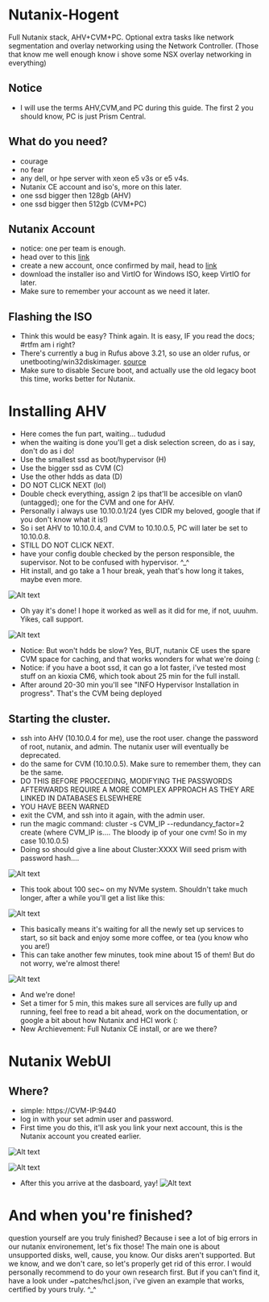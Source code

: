 # Nutanix-Hogent
Full Nutanix stack, AHV+CVM+PC. Optional extra tasks like network segmentation and overlay networking using the Network Controller.
(Those that know me well enough know i shove some NSX overlay networking in everything)

## Notice
- I will use the terms AHV,CVM,and PC during this guide. The first 2 you should know, PC is just Prism Central.

## What do you need?
- courage
- no fear
- any dell, or hpe server with xeon e5 v3s or e5 v4s.
- Nutanix CE account and iso's, more on this later.
- one ssd bigger then 128gb (AHV)
- one ssd bigger then 512gb (CVM+PC)

## Nutanix Account
- notice: one per team is enough.
- head over to this [link](https://my.nutanix.com/page/signup)
- create a new account, once confirmed by mail, head to [link](https://next.nutanix.com/discussion-forum-14/download-community-edition-38417)
- download the installer iso and VirtIO for Windows ISO, keep VirtIO for later.
- Make sure to remember your account as we need it later.

## Flashing the ISO
- Think this would be easy? Think again. It is easy, IF you read the docs; #rtfm am i right?
- There's currently a bug in Rufus above 3.21, so use an older rufus, or unetbooting/win32diskimager. [source](https://portal.nutanix.com/page/documents/details?targetId=Nutanix-Community-Edition-Getting-Started-v2_1:top-installing-ce-t.html)
- Make sure to disable Secure boot, and actually use the old legacy boot this time, works better for Nutanix.

# Installing AHV
- Here comes the fun part, waiting... tududud
- when the waiting is done you'll get a disk selection screen, do as i say, don't do as i do!
- Use the smallest ssd as boot/hypervisor (H)
- Use the bigger ssd as CVM (C)
- Use the other hdds as data (D)
- DO NOT CLICK NEXT (lol)
- Double check everything, assign 2 ips that'll be accesible on vlan0 (untagged); one for the CVM and one for AHV.
- Personally i always use 10.10.0.1/24 (yes CIDR my beloved, google that if you don't know what it is!)
- So i set AHV to 10.10.0.4, and CVM to 10.10.0.5, PC will later be set to 10.10.0.8.
- STILL DO NOT CLICK NEXT. 
- have your config double checked by the person responsible, the supervisor. Not to be confused with hypervisor. ^_^
- Hit install, and go take a 1 hour break, yeah that's how long it takes, maybe even more.

![Alt text](assets/hinstall.png)
- Oh yay it's done! I hope it worked as well as it did for me, if not, uuuhm. Yikes, call support.

![Alt text](assets/hinstallcomp.png)
- Notice: But won't hdds be slow? Yes, BUT, nutanix CE uses the spare CVM space for caching, and that works wonders for what we're doing (:
- Notice: if you have a boot ssd, it can go a lot faster, i've tested most stuff on an kioxia CM6, which took about 25 min for the full install.
- After around 20-30 min you'll see "INFO Hypervisor Installation in progress". That's the CVM being deployed

## Starting the cluster.
- ssh into AHV (10.10.0.4 for me), use the root user. change the password of root, nutanix, and admin. The nutanix user will eventually be deprecated.
- do the same for CVM (10.10.0.5). Make sure to remember them, they can be the same.
- DO THIS BEFORE PROCEEDING, MODIFYING THE PASSWORDS AFTERWARDS REQUIRE A MORE COMPLEX APPROACH AS THEY ARE LINKED IN DATABASES ELSEWHERE
- YOU HAVE BEEN WARNED
- exit the CVM, and ssh into it again, with the admin user.
- run the magic command: cluster -s CVM_IP --redundancy_factor=2 create (where CVM_IP is.... The bloody ip of your one cvm! So in my case 10.10.0.5)
- Doing so should give a line about Cluster:XXXX Will seed prism with password hash....

![Alt text](assets/clustercreate.png)
- This took about 100 sec~ on my NVMe system. Shouldn't take much longer, after a while you'll get a list like this:

![Alt text](assets/zeusstart.png)
- This basically means it's waiting for all the newly set up services to start, so sit back and enjoy some more coffee, or tea (you know who you are!)
- This can take another few minutes, took mine about 15 of them! But do not worry, we're almost there!

![Alt text](assets/zeusfinished.png)
- And we're done!
- Set a timer for 5 min, this makes sure all services are fully up and running, feel free to read a bit ahead, work on the documentation, or google a bit about how Nutanix and HCI work (:
- New Archievement: Full Nutanix CE install, or are we there?


# Nutanix WebUI

## Where?
- simple: https://CVM-IP:9440
- log in with your set admin user and password.
- First time you do this, it'll ask you link your next account, this is the Nutanix account you created earlier.

![Alt text](assets/nextcreds.png)


![Alt text](assets/nextactivated.png)

- After this you arrive at the dasboard, yay!
![Alt text](assets/dashboard.png)

# And when you're finished?
question yourself are you truly finished? Because i see a lot of big errors in our nutanix environement, let's fix those!
The main one is about unsupported disks, well, cause, you know. Our disks aren't supported. But we know, and we don't care, so let's properly get rid of this error.
I would personally recommend to do your own research first. But if you can't find it, have a look under ~patches/hcl.json, i've given an example that works, certified by yours truly. ^_^
